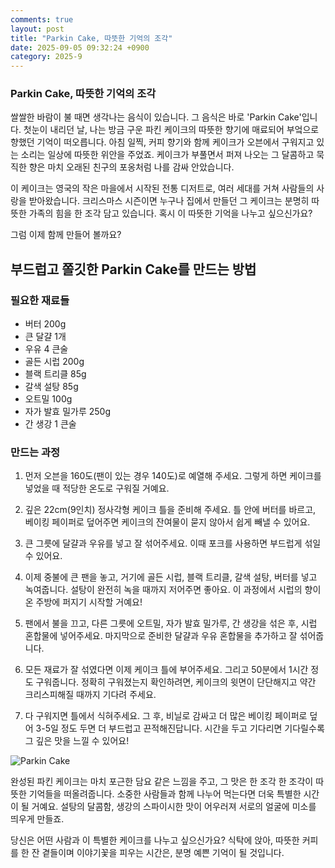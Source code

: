 ```yaml
---
comments: true
layout: post
title: "Parkin Cake, 따뜻한 기억의 조각"
date: 2025-09-05 09:32:24 +0900
category: 2025-9
---
```


### Parkin Cake, 따뜻한 기억의 조각

쌀쌀한 바람이 불 때면 생각나는 음식이 있습니다. 그 음식은 바로 'Parkin Cake'입니다. 첫눈이 내리던 날, 나는 방금 구운 파킨 케이크의 따뜻한 향기에 매료되어 부엌으로 향했던 기억이 떠오릅니다. 아침 일찍, 커피 향기와 함께 케이크가 오븐에서 구워지고 있는 소리는 일상에 따뜻한 위안을 주었죠. 케이크가 부풀면서 퍼져 나오는 그 달콤하고 묵직한 향은 마치 오래된 친구의 포옹처럼 나를 감싸 안았습니다.

이 케이크는 영국의 작은 마을에서 시작된 전통 디저트로, 여러 세대를 거쳐 사람들의 사랑을 받아왔습니다. 크리스마스 시즌이면 누구나 집에서 만들던 그 케이크는 분명히 따뜻한 가족의 힘을 한 조각 담고 있습니다. 혹시 이 따뜻한 기억을 나누고 싶으신가요? 

그럼 이제 함께 만들어 볼까요?

## 부드럽고 쫄깃한 Parkin Cake를 만드는 방법

### 필요한 재료들

- 버터 200g
- 큰 달걀 1개
- 우유 4 큰술
- 골든 시럽 200g
- 블랙 트리클 85g
- 갈색 설탕 85g
- 오트밀 100g
- 자가 발효 밀가루 250g
- 간 생강 1 큰술

### 만드는 과정

1. 먼저 오븐을 160도(팬이 있는 경우 140도)로 예열해 주세요. 그렇게 하면 케이크를 넣었을 때 적당한 온도로 구워질 거예요.

2. 깊은 22cm(9인치) 정사각형 케이크 틀을 준비해 주세요. 틀 안에 버터를 바르고, 베이킹 페이퍼로 덮어주면 케이크의 잔여물이 묻지 않아서 쉽게 빼낼 수 있어요.

3. 큰 그릇에 달걀과 우유를 넣고 잘 섞어주세요. 이때 포크를 사용하면 부드럽게 섞일 수 있어요.

4. 이제 중불에 큰 팬을 놓고, 거기에 골든 시럽, 블랙 트리클, 갈색 설탕, 버터를 넣고 녹여줍니다. 설탕이 완전히 녹을 때까지 저어주면 좋아요. 이 과정에서 시럽의 향이 온 주방에 퍼지기 시작할 거예요!

5. 팬에서 불을 끄고, 다른 그릇에 오트밀, 자가 발효 밀가루, 간 생강을 섞은 후, 시럽 혼합물에 넣어주세요. 마지막으로 준비한 달걀과 우유 혼합물을 추가하고 잘 섞어줍니다. 

6. 모든 재료가 잘 섞였다면 이제 케이크 틀에 부어주세요. 그리고 50분에서 1시간 정도 구워줍니다. 정확히 구워졌는지 확인하려면, 케이크의 윗면이 단단해지고 약간 크리스피해질 때까지 기다려 주세요.

7. 다 구워지면 틀에서 식혀주세요. 그 후, 비닐로 감싸고 더 많은 베이킹 페이퍼로 덮어 3-5일 정도 두면 더 부드럽고 끈적해진답니다. 시간을 두고 기다리면 기다릴수록 그 깊은 맛을 느낄 수 있어요!

![Parkin Cake](https://www.themealdb.com/images/media/meals/qxuqtt1511724269.jpg)

 

완성된 파킨 케이크는 마치 포근한 담요 같은 느낌을 주고, 그 맛은 한 조각 한 조각이 따뜻한 기억들을 떠올려줍니다. 소중한 사람들과 함께 나누어 먹는다면 더욱 특별한 시간이 될 거예요. 설탕의 달콤함, 생강의 스파이시한 맛이 어우러져 서로의 얼굴에 미소를 띄우게 만들죠.

당신은 어떤 사람과 이 특별한 케이크를 나누고 싶으신가요? 식탁에 앉아, 따뜻한 커피를 한 잔 곁들이며 이야기꽃을 피우는 시간은, 분명 예쁜 기억이 될 것입니다.
